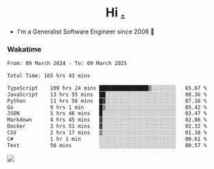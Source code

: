 <h1 align="center">Hi <a href="https://www.hackerrank.com/erasmosaraujo">.</a></h1>
 
- I'm a Generalist Software Engineer  since 2008 🚀
<!--  
<p align="left">
  <a href="https://github.com/erasmosoares/github-readme-stats">
    <img
      align="center"
      src="https://github-readme-stats.vercel.app/api/top-langs/?username=erasmosoares&theme=radical&layout=compact"
    />
  </a>
  <a href="https://github.com/erasmosoares/github-readme-stats">
    [![Harlok's WakaTime stats](https://github-readme-stats.vercel.app/api/wakatime?username=ffflabs)](https://github.com/anuraghazra/github-readme-stats)
  </a>
</p>

<!--
 ### Repo 
 
<p align="left">
 <a href="https://github.com/erasmosoares/github-readme-stats">
    <img
      align="center"
      height="165"
      src="https://github-readme-stats.vercel.app/api/pin?username=erasmosoares&repo=sample-node&title_color=fff&icon_color=f9f9f9&text_color=9f9f9f&bg_color=151515"
    />
  </a>
  <a href="https://github.com/erasmosoares/github-readme-stats">
    <img
      align="center"
      height="165"
      src="https://github-readme-stats.vercel.app/api/pin?username=erasmosoares&repo=sample-node&title_color=fff&icon_color=f9f9f9&text_color=9f9f9f&bg_color=151515"
    />
  </a>
</p>
-->

 ### Wakatime 

<!--START_SECTION:waka-->

```txt
From: 09 March 2024 - To: 09 March 2025

Total Time: 165 hrs 43 mins

TypeScript    109 hrs 24 mins ████████████████▒░░░░░░░░   65.67 %
JavaScript    13 hrs 55 mins  ██░░░░░░░░░░░░░░░░░░░░░░░   08.36 %
Python        11 hrs 56 mins  █▓░░░░░░░░░░░░░░░░░░░░░░░   07.16 %
Go            9 hrs 1 min     █▒░░░░░░░░░░░░░░░░░░░░░░░   05.42 %
JSON          5 hrs 46 mins   █░░░░░░░░░░░░░░░░░░░░░░░░   03.47 %
Markdown      4 hrs 45 mins   ▓░░░░░░░░░░░░░░░░░░░░░░░░   02.86 %
Docker        3 hrs 51 mins   ▓░░░░░░░░░░░░░░░░░░░░░░░░   02.32 %
CSV           2 hrs 17 mins   ▒░░░░░░░░░░░░░░░░░░░░░░░░   01.38 %
C#            1 hr 1 min      ░░░░░░░░░░░░░░░░░░░░░░░░░   00.61 %
Text          56 mins         ░░░░░░░░░░░░░░░░░░░░░░░░░   00.57 %
```

<!--END_SECTION:waka-->

![](https://komarev.com/ghpvc/?username=erasmosoares&color=brightgreen)
